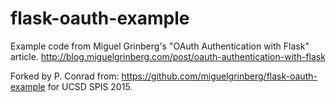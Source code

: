 flask-oauth-example
===================


Example code from Miguel Grinberg's "OAuth Authentication with Flask" article. http://blog.miguelgrinberg.com/post/oauth-authentication-with-flask

Forked by P. Conrad from: https://github.com/miguelgrinberg/flask-oauth-example for UCSD SPIS 2015.



